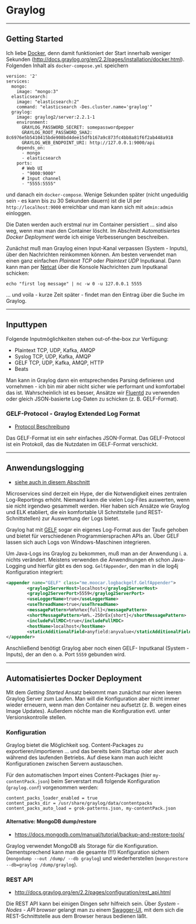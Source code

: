 # Graylog

---

## Getting Started

Ich liebe [Docker](docker.md), denn damit funktioniert der Start innerhalb weniger Sekunden (http://docs.graylog.org/en/2.2/pages/installation/docker.html). Folgenden Inhalt als `docker-compose.yml` speichern

```
version: '2'
services:
  mongo:
    image: "mongo:3"
  elasticsearch:
    image: "elasticsearch:2"
    command: "elasticsearch -Des.cluster.name='graylog'"
  graylog:
    image: graylog2/server:2.2.1-1
    environment:
      GRAYLOG_PASSWORD_SECRET: somepasswordpepper
      GRAYLOG_ROOT_PASSWORD_SHA2: 8c6976e5b5410415bde908bd4dee15dfb167a9c873fc4bb8a81f6f2ab448a918
      GRAYLOG_WEB_ENDPOINT_URI: http://127.0.0.1:9000/api
    depends_on:
      - mongo
      - elasticsearch
    ports:
      # Web UI
      - "9000:9000"
      # Input channel
      - "5555:5555"
```

und danach ein `docker-compose`. Wenige Sekunden später (nicht ungeduldig sein - es kann bis zu 30 Sekunden dauern) ist die UI per `http://localhost:9000` erreichbar und man kann sich mit `admin:admin` einloggen.

Die Daten werden auch erstmal nur im Container persistiert ... sind also weg, wenn man man den Container löscht. Im Abschnitt *Automatisiertes Docker Deployment* werde ich einige Verbesserungen beschreiben.

Zunächst muß man Graylog einen Input-Kanal verpassen (System - Inputs), über den Nachrichten reinkommen können. Am besten verwendet man einen ganz einfachen *Plaintext TCP* oder *Plaintext UDP* Inputkanal. Dann kann man per [Netcat](https://wiki.ubuntuusers.de/netcat/) über die Konsole Nachrichten zum Inputkanal schicken:

```
echo "first log message" | nc -w 0 -u 127.0.0.1 5555
```

... und voila - kurze Zeit später - findet man den Eintrag über die Suche im Graylog.

---

## Inputtypen

Folgende Inputmöglichkeiten stehen out-of-the-box zur Verfügung:

* Plaintext TCP, UDP, Kafka, AMQP
* Syslog TCP, UDP, Kafka, AMQP
* GELF TCP, UDP, Kafka, AMQP, HTTP
* Beats

Man kann in Graylog dann ein entsprechendes Parsing definieren und vornehmen - ich bin mir aber nicht sicher wie performant und komfortabel das ist. Wahrscheinlich ist es besser, Ansätze wir [Fluentd](fluentd.md) zu verwenden oder gleich JSON-basierte Log-Daten zu schicken (z. B. GELF-Format).

### GELF-Protocol - Graylog Extended Log Format

* [Protocol Beschreibung](https://docs.graylog.org/en/3.1/pages/gelf.html)

Das GELF-Format ist ein sehr einfaches JSON-Format. Das GELF-Protocol ist ein Protokoll, das die Nutzdaten im GELF-Format verschickt.

---

## Anwendungslogging

* [siehe auch in diesem Abschnitt](logging.md)

Microservices sind derzeit ein Hype, der die Notwendigkeit eines zentralen Log-Reportings erhöht. Niemand kann die vielen Log-Files auswerten, wenn sie nicht irgendwo gesammelt werden. Hier haben sich Ansätze wie Graylog und ELK etabliert, die ein komfortable UI Schnittstelle (und REST-Schnittstellen) zur Auswertung der Logs bietet.

Graylog hat mit [GELF](http://docs.graylog.org/en/2.2/pages/gelf.html) sogar ein eigenes Log-Format aus der Taufe gehoben und bietet für verschiedenen Programmiersprachen APIs an. Über GELF lassen sich auch Logs von Windows-Maschinen integrieren.

Um Java-Logs ins Graylog zu bekommen, muß man an der Anwendung i. a. nichts verändert. Meistens verwenden die Anwendnungen eh schon Java-Logging und hierfür gibt es den sog. `GelfAppender`, den man in die log4j Konfiguration integriert:

```xml
<appender name="GELF" class="me.moocar.logbackgelf.GelfAppender">
        <graylog2ServerHost>localhost</graylog2ServerHost>
        <graylog2ServerPort>5559</graylog2ServerPort>
        <useLoggerName>true</useLoggerName>
        <useThreadName>true</useThreadName>
        <messagePattern>%m%n%ex{full}</messagePattern>
        <shortMessagePattern>%m%.-250rEx{short}</shortMessagePattern>
        <includeFullMDC>true</includeFullMDC>
        <hostName>localhost</hostName>
        <staticAdditionalField>anyfield:anyvalue</staticAdditionalField>
</appender>
```

Anschließend benötigt Graylog aber noch einen GELF- Inputkanal (System - Inputs), der an den o. a. Port `5559` gebunden wird.

---

## Automatisiertes Docker Deployment

Mit dem *Getting Started* Ansatz bekommt man zunächst nur einen leeren Graylog Server zum Laufen. Man will die Konfiguration aber nicht immer wieder erneuern, wenn man den Container neu aufsetzt (z. B. wegen eines Image Updates). Außerdem nöchte man die Konfiguration evtl. unter Versionskontrolle stellen.

### Konfiguration

Graylog bietet die Möglichkeit sog. Content-Packages zu exportieren/importieren ... und das bereits beim Startup oder aber auch während des laufenden Betriebs. Auf diese kann man auch leicht Konfigurationen zwischen Servern austauschen.

Für den automatischen Import eines Content-Packages (hier `my-contentPack.json`) beim Serverstart muß folgende Konfiguration (`graylog.conf`) vorgenommen werden:

```
content_packs_loader_enabled = true
content_packs_dir = /usr/share/graylog/data/contentpacks
content_packs_auto_load = grok-patterns.json, my-contentPack.json
```

#### Alternative: MongoDB dump/restore

* https://docs.mongodb.com/manual/tutorial/backup-and-restore-tools/

Graylog verwendet MongoDB als Storage für die Konfiguration. Dementsprechend kann man die gesamte (!!!) Konfiguration sichern (`mongodump --out /dump/ --db graylog`) und wiederherstellen (`mongorestore --db=graylog /dump/graylog`).

### REST API

* http://docs.graylog.org/en/2.2/pages/configuration/rest_api.html

Die REST API kann bei einigen Dingen sehr hilfreich sein. Über *System - Nodes - API browser* gelangt man zu einem [Swagger-UI](http://swagger.io/), mit dem sich die REST-Schnittstelle aus dem Browser heraus bedienen läßt.
